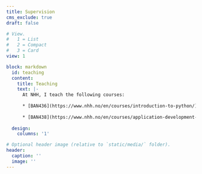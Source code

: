 ```yaml
---
title: Supervision
cms_exclude: true
draft: false

# View.
#   1 = List
#   2 = Compact
#   3 = Card
view: 1

block: markdown
  id: teaching
  content:
    title: Teaching
    text: |-
      At NHH, I teach the following courses:
      
      * [BAN436](https://www.nhh.no/en/courses/introduction-to-python/) Introduction to Python
      
      * [BAN438](https://www.nhh.no/en/courses/application-development-in-python/) Application Development in Python
  
  design:
    columns: '1'

# Optional header image (relative to `static/media/` folder).
header:
  caption: ''
  image: ''
---
```


